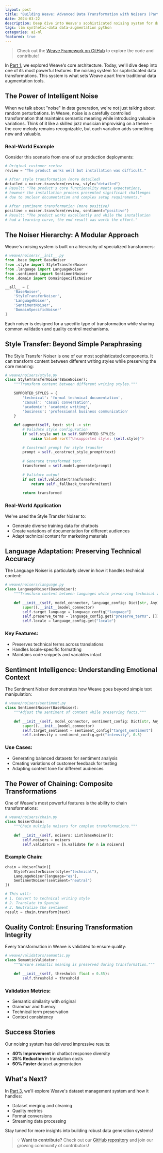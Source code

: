 ```yaml
---
layout: post
title: "Building Weave: Advanced Data Transformation with Noisers (Part 2)"
date: 2024-03-22
description: Deep dive into Weave's sophisticated noising system for data augmentation and transformation
tags: llm synthetic-data data-augmentation python
categories: ai-ml
featured: true
---
```


> Check out the [Weave Framework on GitHub](https://github.com/ashikshafi08/weave) to explore the code and contribute!

In [Part 1](./2024-03-21-weave-part1), we explored Weave's core architecture. Today, we'll dive deep into one of its most powerful features: the noising system for sophisticated data transformations. This system is what sets Weave apart from traditional data augmentation tools.

## The Power of Intelligent Noise

When we talk about "noise" in data generation, we're not just talking about random perturbations. In Weave, noise is a carefully controlled transformation that maintains semantic meaning while introducing valuable variations. Think of it like a skilled jazz musician improvising on a theme - the core melody remains recognizable, but each variation adds something new and valuable.

### Real-World Example

Consider this scenario from one of our production deployments:

```python
# Original customer review
review = "The product works well but installation was difficult."

# After style transformation (more detailed)
detailed = noiser.transform(review, style="detailed")
# Result: "The product's core functionality meets expectations, 
# however the installation process presented significant challenges 
# due to unclear documentation and complex setup requirements."

# After sentiment transformation (more positive)
positive = noiser.transform(review, sentiment="positive")
# Result: "The product works excellently and while the installation 
# had a learning curve, the end result was worth the effort."
```

## The Noiser Hierarchy: A Modular Approach

Weave's noising system is built on a hierarchy of specialized transformers:

```python
# weave/noisers/__init__.py
from .base import BaseNoiser
from .style import StyleTransferNoiser
from .language import LanguageNoiser
from .sentiment import SentimentNoiser
from .domain import DomainSpecificNoiser

__all__ = [
    'BaseNoiser',
    'StyleTransferNoiser',
    'LanguageNoiser',
    'SentimentNoiser',
    'DomainSpecificNoiser'
]
```

Each noiser is designed for a specific type of transformation while sharing common validation and quality control mechanisms.

## Style Transfer: Beyond Simple Paraphrasing

The Style Transfer Noiser is one of our most sophisticated components. It can transform content between different writing styles while preserving the core meaning:

```python
# weave/noisers/style.py
class StyleTransferNoiser(BaseNoiser):
    """Transform content between different writing styles."""
    
    SUPPORTED_STYLES = {
        'technical': 'formal technical documentation',
        'casual': 'casual conversation',
        'academic': 'academic writing',
        'business': 'professional business communication'
    }
    
    def augment(self, text: str) -> str:
        # Validate style configuration
        if self.style not in self.SUPPORTED_STYLES:
            raise ValueError(f"Unsupported style: {self.style}")
            
        # Construct prompt for style transfer
        prompt = self._construct_style_prompt(text)
        
        # Generate transformed text
        transformed = self.model.generate(prompt)
        
        # Validate output
        if not self.validate(transformed):
            return self._fallback_transform(text)
            
        return transformed
```

### Real-World Application

We've used the Style Transfer Noiser to:
- Generate diverse training data for chatbots
- Create variations of documentation for different audiences
- Adapt technical content for marketing materials

## Language Adaptation: Preserving Technical Accuracy

The Language Noiser is particularly clever in how it handles technical content:

```python
# weave/noisers/language.py
class LanguageNoiser(BaseNoiser):
    """Transform content between languages while preserving technical accuracy."""
    
    def __init__(self, model_connector, language_config: Dict[str, Any]):
        super().__init__(model_connector)
        self.target_language = language_config["language"]
        self.preserve_terms = language_config.get("preserve_terms", [])
        self.locale = language_config.get("locale")
```

### Key Features:
- Preserves technical terms across translations
- Handles locale-specific formatting
- Maintains code snippets and variables intact

## Sentiment Intelligence: Understanding Emotional Context

The Sentiment Noiser demonstrates how Weave goes beyond simple text manipulation:

```python
# weave/noisers/sentiment.py
class SentimentNoiser(BaseNoiser):
    """Adjust the sentiment of content while preserving facts."""
    
    def __init__(self, model_connector, sentiment_config: Dict[str, Any]):
        super().__init__(model_connector)
        self.target_sentiment = sentiment_config["target_sentiment"]
        self.intensity = sentiment_config.get("intensity", 0.5)
```

### Use Cases:
- Generating balanced datasets for sentiment analysis
- Creating variations of customer feedback for testing
- Adapting content tone for different audiences

## The Power of Chaining: Composite Transformations

One of Weave's most powerful features is the ability to chain transformations:

```python
# weave/noisers/chain.py
class NoiserChain:
    """Chain multiple noisers for complex transformations."""
    
    def __init__(self, noisers: List[BaseNoiser]):
        self.noisers = noisers
        self.validators = [n.validate for n in noisers]
```

### Example Chain:
```python
chain = NoiserChain([
    StyleTransferNoiser(style="technical"),
    LanguageNoiser(language="es"),
    SentimentNoiser(sentiment="neutral")
])

# This will:
# 1. Convert to technical writing style
# 2. Translate to Spanish
# 3. Neutralize the sentiment
result = chain.transform(text)
```

## Quality Control: Ensuring Transformation Integrity

Every transformation in Weave is validated to ensure quality:

```python
# weave/validators/semantic.py
class SemanticValidator:
    """Ensure semantic meaning is preserved during transformation."""
    
    def __init__(self, threshold: float = 0.85):
        self.threshold = threshold
```

### Validation Metrics:
- Semantic similarity with original
- Grammar and fluency
- Technical term preservation
- Context consistency

## Success Stories

Our noising system has delivered impressive results:
- **40% Improvement** in chatbot response diversity
- **25% Reduction** in translation costs
- **60% Faster** dataset augmentation

## What's Next?

In [Part 3](./2024-03-23-weave-part3), we'll explore Weave's dataset management system and how it handles:
- Dataset merging and cleaning
- Quality metrics
- Format conversions
- Streaming data processing

Stay tuned for more insights into building robust data generation systems!

> 💡 **Want to contribute?** Check out our [GitHub repository](https://github.com/ashikshafi08/weave) and join our growing community of contributors! 